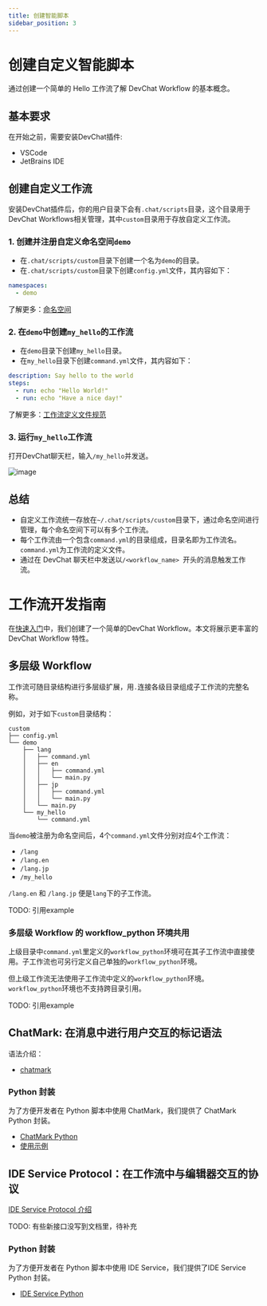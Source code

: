 ```yaml
---
title: 创建智能脚本
sidebar_position: 3
---
```


# 创建自定义智能脚本

通过创建一个简单的 Hello 工作流了解 DevChat Workflow 的基本概念。

## 基本要求

在开始之前，需要安装DevChat插件:
- VSCode
- JetBrains IDE

## 创建自定义工作流

安装DevChat插件后，你的用户目录下会有`.chat/scripts`目录，这个目录用于DevChat Workflows相关管理，其中`custom`目录用于存放自定义工作流。

### 1. 创建并注册自定义命名空间`demo`

- 在`.chat/scripts/custom`目录下创建一个名为`demo`的目录。
- 在`.chat/scripts/custom`目录下创建`config.yml`文件，其内容如下：
```yaml
namespaces: 
  - demo
```

了解更多：[命名空间](../specs/namespace.md)


### 2. 在`demo`中创建`my_hello`的工作流

- 在`demo`目录下创建`my_hello`目录。
- 在`my_hello`目录下创建`command.yml`文件，其内容如下：
```yaml
description: Say hello to the world
steps:
  - run: echo "Hello World!"
  - run: echo "Have a nice day!"
```

了解更多：[工作流定义文件规范](../specs/command.md)

### 3. 运行`my_hello`工作流

打开DevChat聊天栏，输入`/my_hello`并发送。

![image](/img/quick-start-my_hello.jpeg)


## 总结

- 自定义工作流统一存放在`~/.chat/scripts/custom`目录下，通过命名空间进行管理，每个命名空间下可以有多个工作流。
- 每个工作流由一个包含`command.yml`的目录组成，目录名即为工作流名。`command.yml`为工作流的定义文件。
- 通过在 DevChat 聊天栏中发送以`/<workflow_name> `开头的消息触发工作流。

# 工作流开发指南

在[快速入门](../quick-start/create.md)中，我们创建了一个简单的DevChat Workflow。本文将展示更丰富的 DevChat Workflow 特性。


## 多层级 Workflow

工作流可随目录结构进行多层级扩展，用`.`连接各级目录组成子工作流的完整名称。

例如，对于如下`custom`目录结构：

```
custom
├── config.yml
└── demo
    ├── lang
    │   ├── command.yml
    │   ├── en
    │   │   ├── command.yml
    │   │   └── main.py
    │   ├── jp
    │   │   ├── command.yml
    │   │   └── main.py
    │   └── main.py
    └── my_hello
        └── command.yml
```
当`demo`被注册为命名空间后，4个`command.yml`文件分别对应4个工作流：
- `/lang`
- `/lang.en`
- `/lang.jp`
- `/my_hello`

`/lang.en` 和 `/lang.jp` 便是`lang`下的子工作流。

TODO: 引用example 

### 多层级 Workflow 的 workflow_python 环境共用

上级目录中`command.yml`里定义的`workflow_python`环境可在其子工作流中直接使用。子工作流也可另行定义自己单独的`workflow_python`环境。

但上级工作流无法使用子工作流中定义的`workflow_python`环境。`workflow_python`环境也不支持跨目录引用。


TODO: 引用example


## ChatMark: 在消息中进行用户交互的标记语法

语法介绍：
- [chatmark](https://github.com/devchat-ai/devchat-website/blob/main/docs/specs/chatmark.md)


### Python 封装

为了方便开发者在 Python 脚本中使用 ChatMark，我们提供了 ChatMark Python 封装。
- [ChatMark Python](https://github.com/devchat-ai/workflows/tree/scripts/lib/chatmark)
- [使用示例](https://github.com/devchat-ai/workflows/tree/scripts/lib/chatmark/chatmark_example)


## IDE Service Protocol：在工作流中与编辑器交互的协议

[IDE Service Protocol 介绍](https://merico.feishu.cn/wiki/A3LCwOUE8igbHRkhqE5cviJunyd)

TODO: 有些新接口没写到文档里，待补充


### Python 封装

为了方便开发者在 Python 脚本中使用 IDE Service，我们提供了IDE Service Python 封装。

- [IDE Service Python](https://github.com/devchat-ai/workflows/blob/scripts/lib/ide_service/service.py)
